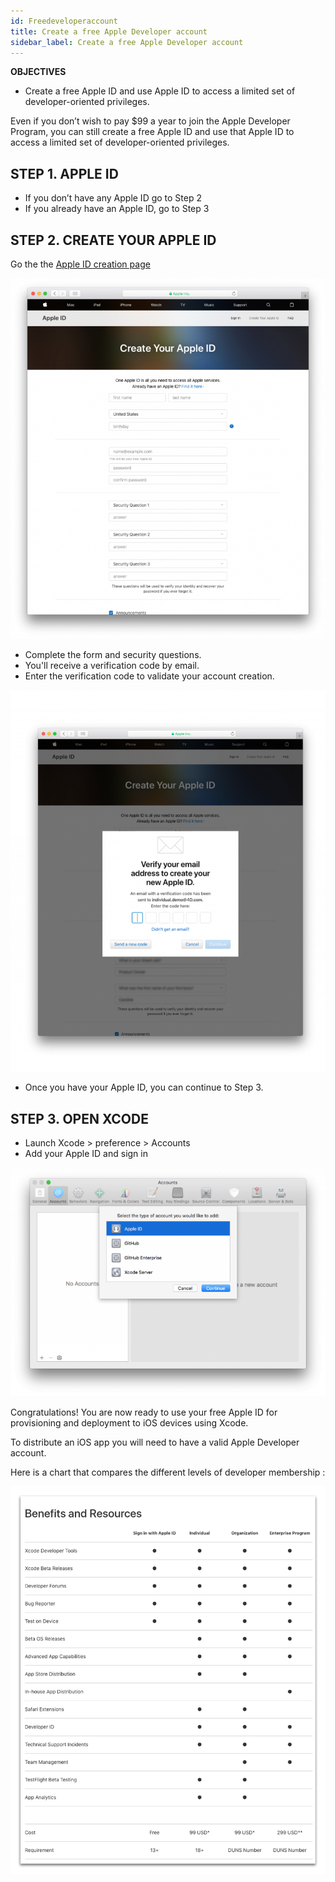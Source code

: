 ```yaml
---
id: Freedeveloperaccount
title: Create a free Apple Developer account 
sidebar_label: Create a free Apple Developer account 
---
```


<div class = "objectives">
<b>OBJECTIVES</b>

* Create a free Apple ID and use Apple ID to access a limited set of developer-oriented privileges.
</div>

Even if you don’t wish to pay $99 a year to join the Apple Developer Program, you can still create a free Apple ID and use that Apple ID to access a limited set of developer-oriented privileges. 

## STEP 1. APPLE ID

* If you don’t have any Apple ID go to Step 2
* If you already have an Apple ID, go to Step 3

## STEP 2. CREATE YOUR APPLE ID

Go the the [Apple ID creation page](https://appleid.apple.com/)

![alt-text](assets/DeployAppStore/Apple-ID-Creation-Page-4D-for-iOS.png)

* Complete the form and security questions.
* You'll receive a verification code by email.
* Enter the verification code to validate your account creation.

![alt-text](assets/DeployAppStore/Register-developer-program-4D-for-iOS.png)

* Once you have your Apple ID, you can continue to Step 3.

## STEP 3. OPEN XCODE

* Launch Xcode > preference > Accounts
* Add your Apple ID and sign in 

![alt-text](assets/TestYourApp/Developer-Account-4D-for-iOS.png)
 
Congratulations! You are now ready to use your free Apple ID for provisioning and deployment to iOS devices using Xcode.

To distribute an iOS app you will need to have a valid Apple Developer account.

Here is a chart that compares the different levels of developer membership :

![alt-text](assets/TestYourApp/FreeTestingAppleDeveloperAccount.png)
